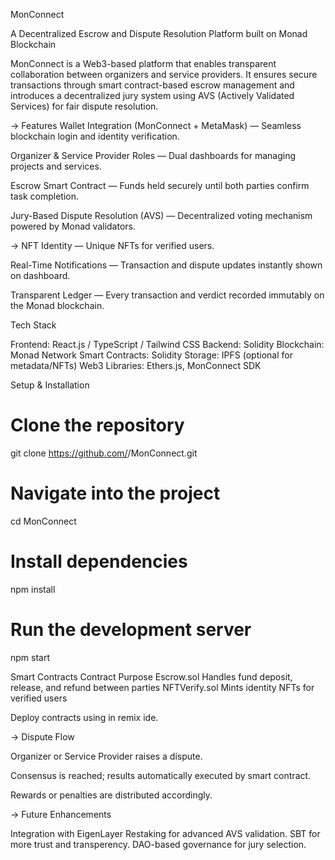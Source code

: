 MonConnect

A Decentralized Escrow and Dispute Resolution Platform built on Monad Blockchain

MonConnect is a Web3-based platform that enables transparent collaboration between organizers and service providers. It ensures secure transactions through smart contract-based escrow management and introduces a decentralized jury system using AVS (Actively Validated Services) for fair dispute resolution.

-> Features
 Wallet Integration (MonConnect + MetaMask) — Seamless blockchain login and identity verification.

 Organizer & Service Provider Roles — Dual dashboards for managing projects and services.

 Escrow Smart Contract — Funds held securely until both parties confirm task completion.

 Jury-Based Dispute Resolution (AVS) — Decentralized voting mechanism powered by Monad validators.

-> NFT Identity — Unique NFTs for verified users.

  Real-Time Notifications — Transaction and dispute updates instantly shown on dashboard.

 Transparent Ledger — Every transaction and verdict recorded immutably on the Monad blockchain.



 Tech Stack

Frontend: React.js / TypeScript / Tailwind CSS
Backend: Solidity
Blockchain: Monad Network
Smart Contracts: Solidity
Storage: IPFS (optional for metadata/NFTs)
Web3 Libraries: Ethers.js, MonConnect SDK

 Setup & Installation
# Clone the repository
git clone https://github.com/<your-username>/MonConnect.git

# Navigate into the project
cd MonConnect

# Install dependencies
npm install

# Run the development server
npm start

Smart Contracts
Contract	Purpose
Escrow.sol	Handles fund deposit, release, and refund between parties
NFTVerify.sol	Mints identity NFTs for verified users

Deploy contracts using in remix ide.


-> Dispute Flow

Organizer or Service Provider raises a dispute.

Consensus is reached; results automatically executed by smart contract.

Rewards or penalties are distributed accordingly.

 -> Future Enhancements

Integration with EigenLayer Restaking for advanced AVS validation.
SBT for more trust and transperency.
DAO-based governance for jury selection.
